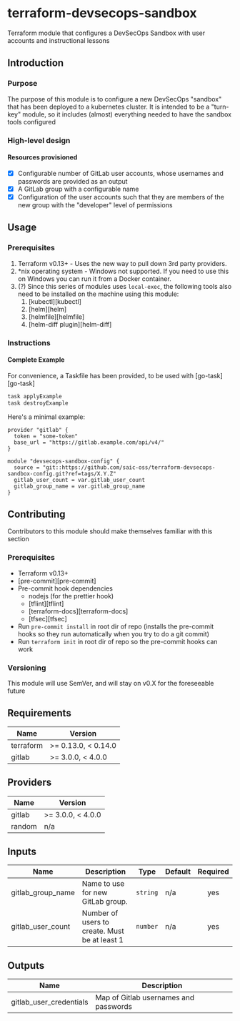 # terraform-devsecops-sandbox

Terraform module that configures a DevSecOps Sandbox with user accounts and instructional lessons

## Introduction

### Purpose

The purpose of this module is to configure a new DevSecOps "sandbox" that has been deployed to a kubernetes cluster. It is intended to be a "turn-key" module, so it includes (almost) everything needed to have the sandbox tools configured

### High-level design

#### Resources provisioned

- [x] Configurable number of GitLab user accounts, whose usernames and passwords are provided as an output
- [x] A GitLab group with a configurable name
- [x] Configuration of the user accounts such that they are members of the new group with the "developer" level of permissions

## Usage

### Prerequisites

1. Terraform v0.13+ - Uses the new way to pull down 3rd party providers.
1. \*nix operating system - Windows not supported. If you need to use this on Windows you can run it from a Docker container.
1. (?) Since this series of modules uses `local-exec`, the following tools also need to be installed on the machine using this module:
   1. [kubectl][kubectl]
   1. [helm][helm]
   1. [helmfile][helmfile]
   1. [helm-diff plugin][helm-diff]

### Instructions

#### Complete Example

For convenience, a Taskfile has been provided, to be used with [go-task][go-task]

```sh
task applyExample
task destroyExample
```

Here's a minimal example:

```hcl
provider "gitlab" {
  token = "some-token"
  base_url = "https://gitlab.example.com/api/v4/"
}

module "devsecops-sandbox-config" {
  source = "git::https://github.com/saic-oss/terraform-devsecops-sandbox-config.git?ref=tags/X.Y.Z"
  gitlab_user_count = var.gitlab_user_count
  gitlab_group_name = var.gitlab_group_name
}
```

## Contributing

Contributors to this module should make themselves familiar with this section

### Prerequisites

- Terraform v0.13+
- [pre-commit][pre-commit]
- Pre-commit hook dependencies
  - nodejs (for the prettier hook)
  - [tflint][tflint]
  - [terraform-docs][terraform-docs]
  - [tfsec][tfsec]
- Run `pre-commit install` in root dir of repo (installs the pre-commit hooks so they run automatically when you try to do a git commit)
- Run `terraform init` in root dir of repo so the pre-commit hooks can work

### Versioning

This module will use SemVer, and will stay on v0.X for the foreseeable future

<!-- prettier-ignore-start -->
<!-- BEGINNING OF PRE-COMMIT-TERRAFORM DOCS HOOK -->
## Requirements

| Name | Version |
|------|---------|
| terraform | >= 0.13.0, < 0.14.0 |
| gitlab | >= 3.0.0, < 4.0.0 |

## Providers

| Name | Version |
|------|---------|
| gitlab | >= 3.0.0, < 4.0.0 |
| random | n/a |

## Inputs

| Name | Description | Type | Default | Required |
|------|-------------|------|---------|:--------:|
| gitlab\_group\_name | Name to use for new GitLab group. | `string` | n/a | yes |
| gitlab\_user\_count | Number of users to create. Must be at least 1 | `number` | n/a | yes |

## Outputs

| Name | Description |
|------|-------------|
| gitlab\_user\_credentials | Map of Gitlab usernames and passwords |

<!-- END OF PRE-COMMIT-TERRAFORM DOCS HOOK -->
<!-- prettier-ignore-end -->
